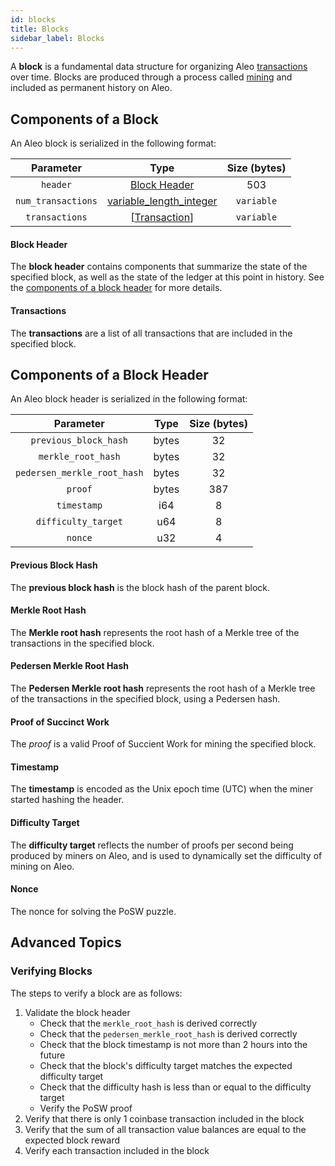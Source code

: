 ```yaml
---
id: blocks
title: Blocks
sidebar_label: Blocks
---
```


A **block** is a fundamental data structure for organizing Aleo [transactions](03_transactions.md) over time.
Blocks are produced through a process called [mining](05_consensus.md#mining-on-aleo) and included as
permanent history on Aleo.

## Components of a Block

An Aleo block is serialized in the following format:

|     Parameter    |                                Type                                | Size (bytes) |
|:----------------:|:------------------------------------------------------------------:|:------------:|
|     `header`     |   [Block Header](#components-of-a-block-header)                    |      503     |
|`num_transactions`| [variable_length_integer](06_glossary.md#variable-length-integer)  |  `variable`  |
|  `transactions`  | \[[Transaction](03_transactions.md#components-of-a-transaction)\]  |  `variable`  |

#### Block Header

The **block header** contains components that summarize the state of the specified block,
as well as the state of the ledger at this point in history. See the [components of a block header](#components-of-a-block-header)
for more details.

#### Transactions

The **transactions** are a list of all transactions that are included in the specified block.


## Components of a Block Header

An Aleo block header is serialized in the following format:

|          Parameter          |   Type   | Size (bytes) |
|:---------------------------:|:--------:|:------------:|
|    `previous_block_hash`    |   bytes  |      32      |
|      `merkle_root_hash`     |   bytes  |      32      |
| `pedersen_merkle_root_hash` |   bytes  |      32      |
|           `proof`           |   bytes  |      387     |
|         `timestamp`         |    i64   |       8      |
|     `difficulty_target`     |    u64   |       8      |
|           `nonce`           |    u32   |       4      |

 
#### Previous Block Hash
 
The **previous block hash** is the block hash of the parent block.
 
#### Merkle Root Hash

The **Merkle root hash** represents the root hash of a Merkle tree of the transactions in the specified block.
 
#### Pedersen Merkle Root Hash

The **Pedersen Merkle root hash** represents the root hash of a Merkle tree of the transactions in the specified block, using a Pedersen hash.
 
#### Proof of Succinct Work
 
The *proof* is a valid Proof of Succient Work for mining the specified block.
 
#### Timestamp

The **timestamp** is encoded as the Unix epoch time (UTC) when the miner started hashing the header.

#### Difficulty Target

The **difficulty target** reflects the number of proofs per second being produced by miners on Aleo, and is used
to dynamically set the difficulty of mining on Aleo.
 
#### Nonce

The nonce for solving the PoSW puzzle.
 

## Advanced Topics

### Verifying Blocks

The steps to verify a block are as follows:

1. Validate the block header 
    - Check that the `merkle_root_hash` is derived correctly
    - Check that the `pedersen_merkle_root_hash` is derived correctly
    - Check that the block timestamp is not more than 2 hours into the future
    - Check that the block's difficulty target matches the expected difficulty target
    - Check that the difficulty hash is less than or equal to the difficulty target
    - Verify the PoSW proof
2. Verify that there is only 1 coinbase transaction included in the block
3. Verify that the sum of all transaction value balances are equal to the expected block reward
4. Verify each transaction included in the block
 
